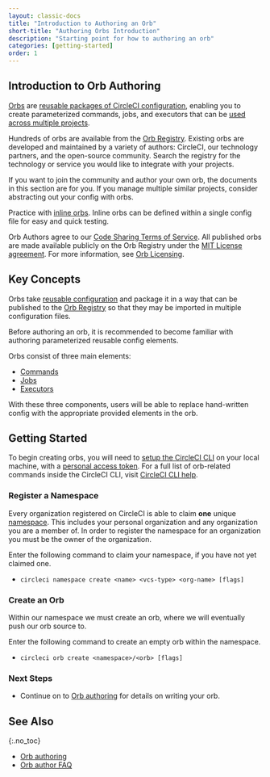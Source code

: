 ```yaml
---
layout: classic-docs
title: "Introduction to Authoring an Orb"
short-title: "Authoring Orbs Introduction"
description: "Starting point for how to authoring an orb"
categories: [getting-started]
order: 1
---
```


## Introduction to Orb Authoring

[Orbs]({{site.baseurl}}/2.0/orb-intro/) are [reusable packages of CircleCI configuration]({{site.baseurl}}/2.0/reusing-config/), enabling you to create parameterized commands, jobs, and executors that can be [used across multiple projects]({{site.baseurl}}/2.0/orb-concepts/).

Hundreds of orbs are available from the [Orb Registry](https://circleci.com/orbs/registry/). Existing orbs are developed and maintained by a variety of authors: CircleCI, our technology partners, and the open-source community. Search the registry for the technology or service you would like to integrate with your projects.

If you want to join the community and author your own orb, the documents in this section are for you. If you manage multiple similar projects, consider abstracting out your config with orbs.

Practice with [inline orbs](https://circleci.com/docs/2.0/orb-author/#writing-inline-orbs). Inline orbs can be defined within a single config file for easy and quick testing.

Orb Authors agree to our [Code Sharing Terms of Service](https://circleci.com/legal/code-sharing-terms/). All published orbs are made available publicly on the Orb Registry under the [MIT License agreement](https://opensource.org/licenses/MIT). For more information, see [Orb Licensing](https://circleci.com/orbs/registry/licensing).

## Key Concepts

Orbs take [reusable configuration](({{site.baseurl}}/2.0/reusing-config/)) and package it in a way that can be published to the [Orb Registry]() so that they may be imported in multiple configuration files.

Before authoring an orb, it is recommended to become familiar with authoring parameterized reusable config elements.

Orbs consist of three main elements:

* [Commands]()
* [Jobs]()
* [Executors]()

With these three components, users will be able to replace hand-written config with the appropriate provided elements in the orb.

## Getting Started

To begin creating orbs, you will need to [setup the CircleCI CLI](https://circleci.com/docs/2.0/local-cli/#installation) on your local machine, with a [personal access token](https://app.circleci.com/settings/user/tokens). For a full list of orb-related commands inside the CircleCI CLI, visit [CircleCI CLI help](https://circleci-public.github.io/circleci-cli/circleci_orb.html).

### Register a Namespace

Every organization registered on CircleCI is able to claim **one** unique [namespace](). This includes your personal organization and any organization you are a member of. In order to register the namespace for an organization you must be the owner of the organization.

Enter the following command to claim your namespace, if you have not yet claimed one.
- `circleci namespace create <name> <vcs-type> <org-name> [flags]`

### Create an Orb 

Within our namespace we must create an orb, where we will eventually push our orb source to.

Enter the following command to create an empty orb within the namespace.

- `circleci orb create <namespace>/<orb> [flags]`

### Next Steps

- Continue on to [Orb authoring]({{site.baseurl}}/2.0/orb-author/) for details on writing your orb.


## See Also
{:.no_toc}

- [Orb authoring]({{site.baseurl}}/2.0/orb-author/)
- [Orb author FAQ]({{site.baseurl}}/2.0/orb-author-faq/)
